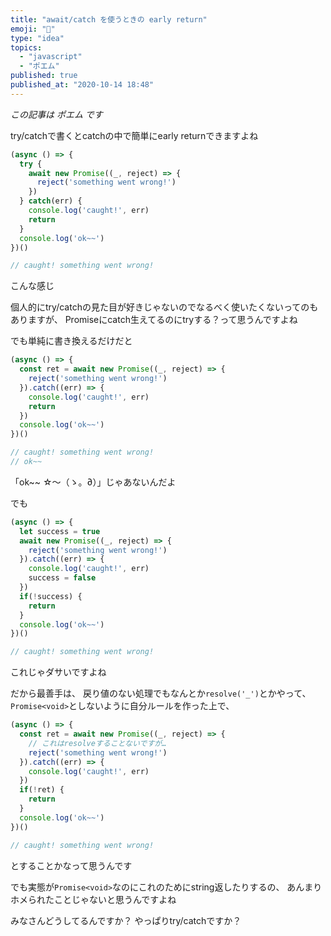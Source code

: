 ```yaml
---
title: "await/catch を使うときの early return"
emoji: "🤔"
type: "idea"
topics:
  - "javascript"
  - "ポエム"
published: true
published_at: "2020-10-14 18:48"
---
```


*この記事は ポエム です*

try/catchで書くとcatchの中で簡単にearly returnできますよね

```js
(async () => {
  try {
    await new Promise((_, reject) => {
      reject('something went wrong!')
    })
  } catch(err) {
    console.log('caught!', err)
    return
  }
  console.log('ok~~')
})()

// caught! something went wrong!
```

こんな感じ

個人的にtry/catchの見た目が好きじゃないのでなるべく使いたくないってのもありますが、
Promiseにcatch生えてるのにtryする？って思うんですよね

でも単純に書き換えるだけだと

``` js
(async () => {
  const ret = await new Promise((_, reject) => {
    reject('something went wrong!')
  }).catch((err) => {
    console.log('caught!', err)
    return
  })
  console.log('ok~~')
})()

// caught! something went wrong!
// ok~~
```

「ok~~ ☆〜（ゝ。∂）」じゃあないんだよ

でも

``` js
(async () => {
  let success = true
  await new Promise((_, reject) => {
    reject('something went wrong!')
  }).catch((err) => {
    console.log('caught!', err)
    success = false
  })
  if(!success) {
    return
  }
  console.log('ok~~')
})()

// caught! something went wrong!
```

これじゃダサいですよね

だから最善手は、
戻り値のない処理でもなんとか`resolve('_')`とかやって、
`Promise<void>`としないように自分ルールを作った上で、

``` js
(async () => {
  const ret = await new Promise((_, reject) => {
    // これはresolveすることないですが…
    reject('something went wrong!')
  }).catch((err) => {
    console.log('caught!', err)
  })
  if(!ret) {
    return
  }
  console.log('ok~~')
})()

// caught! something went wrong!
```
	
とすることかなって思うんです


でも実態が`Promise<void>`なのにこれのためにstring返したりするの、
あんまりホメられたことじゃないと思うんですよね

みなさんどうしてるんですか？
やっぱりtry/catchですか？